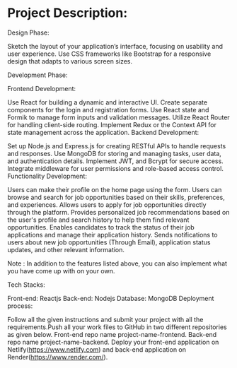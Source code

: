<h1>Project Description:</h1>

Design Phase:

 Sketch the layout of your application’s interface, focusing on usability and user experience. Use CSS frameworks like Bootstrap for a responsive design that adapts to various screen sizes.

Development Phase:

Frontend Development:

Use React for building a dynamic and interactive UI.
Create separate components for the login and registration forms.
Use React state and Formik to manage form inputs and validation messages. 
Utilize React Router for handling client-side routing.
 Implement Redux or the Context API for state management across the application. 
Backend Development:

Set up Node.js and Express.js for creating RESTful APIs to handle requests and responses.
Use MongoDB for storing and managing tasks, user data, and authentication details.
Implement JWT, and Bcrypt for secure access.
Integrate middleware for user permissions and role-based access control.
Functionality Development:

Users can make their profile on the home page using the form.
Users can browse and search for job opportunities based on their skills, preferences, and experiences.
Allows users to apply for job opportunities directly through the platform.
Provides personalized job recommendations based on the user's profile and search history to help them find relevant opportunities.
Enables candidates to track the status of their job applications and manage their application history.
Sends notifications to users about new job opportunities (Through Email), application status updates, and other relevant information.
 
Note : In addition to the features listed above, you can also implement what you have come up with on your own.

Tech Stacks:

Front-end: Reactjs
Back-end: Nodejs
Database: MongoDB
Deployment process:

Follow all the given instructions and submit your project with all the requirements.Push all your work files to GitHub in two different repositories as given below. Front-end repo name project-name-frontend.
 Back-end repo name project-name-backend.
 Deploy your front-end application on Netlify(https://www.netlify.com) and back-end application on Render(https://www.render.com/). 
